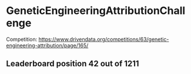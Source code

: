 # GeneticEngineeringAttributionChallenge

Competition: https://www.drivendata.org/competitions/63/genetic-engineering-attribution/page/165/

## Leaderboard position 42 out of 1211